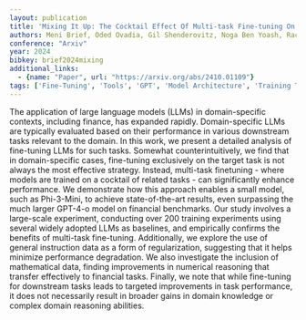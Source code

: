 ```yaml
---
layout: publication
title: 'Mixing It Up: The Cocktail Effect Of Multi-task Fine-tuning On LLM Performance -- A Case Study In Finance'
authors: Meni Brief, Oded Ovadia, Gil Shenderovitz, Noga Ben Yoash, Rachel Lemberg, Eitam Sheetrit
conference: "Arxiv"
year: 2024
bibkey: brief2024mixing
additional_links:
  - {name: "Paper", url: "https://arxiv.org/abs/2410.01109"}
tags: ['Fine-Tuning', 'Tools', 'GPT', 'Model Architecture', 'Training Techniques', 'Pretraining Methods']
---
```

The application of large language models (LLMs) in domain-specific contexts,
including finance, has expanded rapidly. Domain-specific LLMs are typically
evaluated based on their performance in various downstream tasks relevant to
the domain. In this work, we present a detailed analysis of fine-tuning LLMs
for such tasks. Somewhat counterintuitively, we find that in domain-specific
cases, fine-tuning exclusively on the target task is not always the most
effective strategy. Instead, multi-task finetuning - where models are trained
on a cocktail of related tasks - can significantly enhance performance. We
demonstrate how this approach enables a small model, such as Phi-3-Mini, to
achieve state-of-the-art results, even surpassing the much larger GPT-4-o model
on financial benchmarks. Our study involves a large-scale experiment,
conducting over 200 training experiments using several widely adopted LLMs as
baselines, and empirically confirms the benefits of multi-task fine-tuning.
Additionally, we explore the use of general instruction data as a form of
regularization, suggesting that it helps minimize performance degradation. We
also investigate the inclusion of mathematical data, finding improvements in
numerical reasoning that transfer effectively to financial tasks. Finally, we
note that while fine-tuning for downstream tasks leads to targeted improvements
in task performance, it does not necessarily result in broader gains in domain
knowledge or complex domain reasoning abilities.
